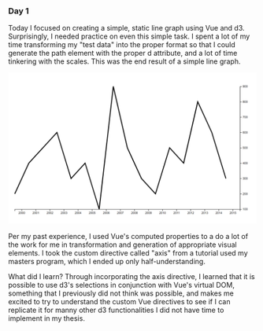 ### Day 1

Today I focused on creating a simple, static line graph using Vue and d3. Surprisingly, I needed practice on even this simple task. I spent a lot of my time transforming my "test data" into the proper format so that I could generate the path element with the proper d attribute, and a lot of time tinkering with the scales. This was the end result of a simple line graph. 

![Day One](day1.png)

Per my past experience, I used Vue's computed properties to a do a lot of the work for me in transformation and generation of appropriate visual elements. I took the custom directive called "axis" from a tutorial used my masters program, which I ended up only half-understanding. 

What did I learn? Through incorporating the axis directive, I learned that it is possible to use d3's selections in conjunction with Vue's virtual DOM, something that I previously did not think was possible, and makes me excited to try to understand the custom Vue directives to see if I can replicate it for manny other d3 functionalities I did not have time to implement in my thesis. 